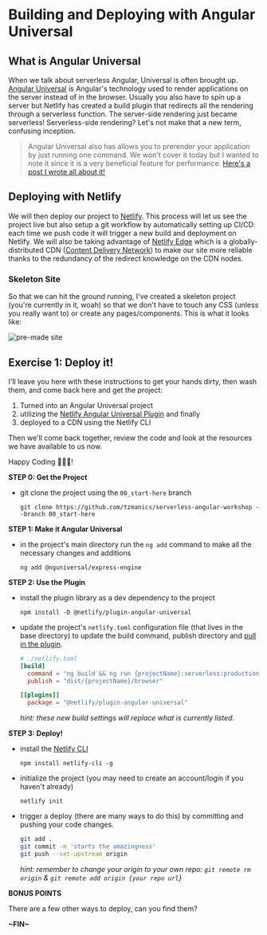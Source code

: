 # Building and Deploying with Angular Universal

## What is Angular Universal

When we talk about serverless Angular, Universal is often brought up. [Angular Universal](https://angular.io/guide/universal) is Angular's technology used to render applications on the server instead of in the browser. Usually you also have to spin up a server but Netlify has created a build plugin that redirects all the rendering through a serverless function. The server-side rendering just became serverless! Serverless-side rendering? Let's not make that a new term, confusing inception.

> Angular Universal also has allows you to prerender your application by just running one command. We won't cover it today but I wanted to note it since it is a very beneficial feature for performance. [Here's a post I wrote all about it!](https://www.netlify.com/blog/2021/02/08/pre-rendering-with-angular-universal/)

## Deploying with Netlify

We will then deploy our project to [Netlify](https://ntl.fyi/3fN1SuB). This process will let us see the project live but also setup a git workflow by automatically setting up CI/CD: each time we push code it will trigger a new build and deployment on Netlify. We will also be taking advantage of [Netlify Edge](https://ntl.fyi/3fPWU0f) which is a globally-distributed CDN ([Content Delivery Network](https://jamstack.org/glossary/cdn/)) to make our site more reliable thanks to the redundancy of the redirect knowledge on the CDN nodes.

### Skeleton Site

So that we can hit the ground running, I've created a skeleton project (you're currently in it, woah) so that we don't have to touch any CSS (unless you really want to) or create any pages/components. This is what it looks like:

![pre-made site](https://res.cloudinary.com/dzkoxrsdj/image/upload/v1638333692/Screen_Shot_2021-11-30_at_11.20.47_PM_1_kvjqoi.jpg)

## Exercise 1: Deploy it!

I'll leave you here with these instructions to get your hands dirty, then wash them, and come back here and get the project:

1. Turned into an Angular Universal project
2. utilizing the [Netlify Angular Universal Plugin](https://github.com/netlify/netlify-plugin-angular-universal) and finally
3. deployed to a CDN using the Netlify CLI

Then we'll come back together, review the code and look at the resources we have available to us now.

Happy Coding 👩🏻‍💻!

**STEP 0: Get the Project**

- git clone the project using the `00_start-here` branch

  `git clone https://github.com/tzmanics/serverless-angular-workshop --branch 00_start-here`

**STEP 1: Make it Angular Universal**

- in the project's main directory run the `ng add` command to make all the necessary changes and additions

  `ng add @nguniversal/express-engine`

**STEP 2: Use the Plugin**

- install the plugin library as a dev dependency to the project

  `npm install -D @netlify/plugin-angular-universal`

- update the project's `netlify.toml` configuration file (that lives in the base directory) to update the build command, publish directory and [pull in the plugin](https://docs.netlify.com/configure-builds/build-plugins/#configure-settings).

  ```toml
  # ./netlify.toml
  [build]
    command = "ng build && ng run {projectName}:serverless:production"
    publish = "dist/{projectName}/browser"

  [[plugins]]
    package = "@netlify/plugin-angular-universal"
  ```

  _hint: these new build settings will replace what is currently listed._

**STEP 3: Deploy!**

- install the [Netlify CLI](https://docs.netlify.com/cli/get-started/)

  `npm install netlify-cli -g`

- initialize the project (you may need to create an account/login if you haven't already)

  `netlify init`

- trigger a deploy (there are many ways to do this) by committing and pushing your code changes.

  ```bash
  git add .
  git commit -m 'starts the amazingness'
  git push --set-upstream origin
  ```

  _hint: remember to change your origin to your own repo: `git remote rm origin` & `git remote add origin {your repo url`}_

**BONUS POINTS**

There are a few other ways to deploy, can you find them?

**~FIN~**

